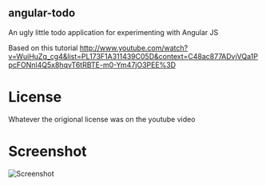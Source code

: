 ## angular-todo

An ugly little todo application for experimenting with Angular JS

Based on this tutorial
http://www.youtube.com/watch?v=WuiHuZq_cg4&list=PL173F1A311439C05D&context=C48ac877ADvjVQa1PpcFONnl4Q5x8hqvT6tRBTE-m0-Ym47jO3PEE%3D

# License
Whatever the origional license was on the youtube video

# Screenshot
![Screenshot](https://raw.github.com/spudstud/angular-todo/master/screenshot.png)
